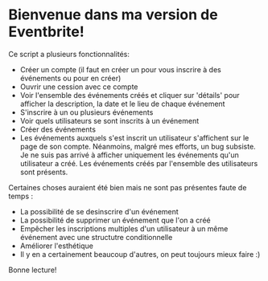 # Bienvenue dans ma version de Eventbrite!

Ce script a plusieurs fonctionnalités:
* Créer un compte (il faut en créer un pour vous inscrire à des événements ou pour en créer)
* Ouvrir une cession avec ce compte
* Voir l'ensemble des événements créés et cliquer sur 'détails' pour afficher la description, la date et le lieu de chaque événement
* S'inscrire à un ou plusieurs événements
* Voir quels utilisateurs se sont inscrits à un événement
* Créer des événements
* Les événements auxquels s'est inscrit un utilisateur s'affichent sur le page de son compte. Néanmoins, malgré mes efforts, un bug subsiste. Je ne suis pas arrivé à afficher uniquement les événements qu'un utilisateur a créé. Les événements créés par l'ensemble des utilisateurs sont présents.

Certaines choses auraient été bien mais ne sont pas présentes faute de temps :
* La possibilité de se desinscrire d'un événement
* La possibilité de supprimer un événement que l'on a créé
* Empêcher les inscriptions multiples d'un utilisateur à un même événement avec une structutre conditionnelle
* Améliorer l'esthétique
* Il y en a certainement beaucoup d'autres, on peut toujours mieux faire :)

Bonne lecture!
